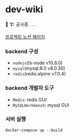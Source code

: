 # dev-wiki

🚧 🏗 공사중 . . .

[프로젝트 노션 페이지](https://www.notion.so/dev-wiki-bbf38f8ec1474142a44cd51b0bfda8bf)

### backend 구성

- `nodejs`(ts-node v10.8.0)
- `mysql`(mysql:8.0 v8.0.30)
- `redis`(redis:alpine v7.0.4)

### backend 개발자 도구

- `Medis`: redis GUI
- `MySQLWorkbench`: mysql GUI

### 서버 실행

```
docker-compose up --build
```
